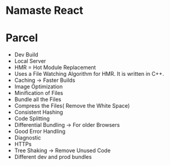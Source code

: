 # Namaste React

# Parcel
- Dev Build
- Local Server
- HMR = Hot Module Replacement
- Uses a File Watching Algorithm for HMR. It is written in C++.
- Caching -> Faster Builds
- Image Optimization
- Minification of Files
- Bundle all the Files
- Compress the Files( Remove the White Space)
- Consistent Hashing
- Code Splitting
- Differential Bundling -> For older Browsers 
- Good Error Handling
- Diagnostic
- HTTPs
- Tree Shaking -> Remove Unused Code 
- Different  dev and prod bundles
